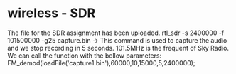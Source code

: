 # wireless - SDR
The file for the SDR assignment has been uploaded.
rtl_sdr -s 2400000 -f 101500000 -g25 capture.bin -> This command is used to capture the audio and we stop recording in 5 seconds.
101.5MHz is the frequent of Sky Radio.
We can call the function with the bellow parameters:
FM_demod(loadFile('capture1.bin'),60000,10,15000,5,2400000);
